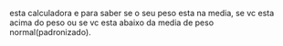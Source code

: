 esta calculadora e para saber se o seu peso esta na media, se vc esta acima do peso ou se vc esta abaixo da media de peso normal(padronizado).
